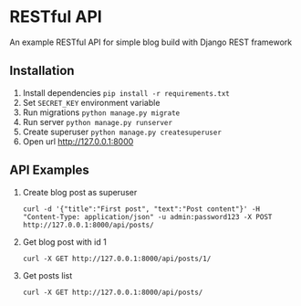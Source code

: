 # RESTful API

An example RESTful API for simple blog build with Django REST framework

## Installation

1. Install dependencies `pip install -r requirements.txt`
2. Set `SECRET_KEY` environment variable
3. Run migrations `python manage.py migrate`
4. Run server `python manage.py runserver`
5. Create superuser `python manage.py createsuperuser`
6. Open url http://127.0.0.1:8000

## API Examples

1. Create blog post as superuser

    `curl -d '{"title":"First post", "text":"Post content"}' -H "Content-Type: application/json" -u admin:password123 -X POST http://127.0.0.1:8000/api/posts/`
    
2. Get blog post with id 1

    `curl -X GET http://127.0.0.1:8000/api/posts/1/`

3. Get posts list

    `curl -X GET http://127.0.0.1:8000/api/posts/`